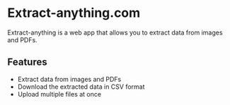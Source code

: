 # Extract-anything.com

Extract-anything is a web app that allows you to extract data from images and PDFs.

## Features

- Extract data from images and PDFs
- Download the extracted data in CSV format
- Upload multiple files at once

